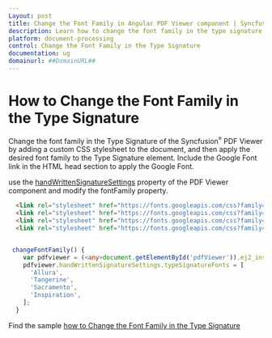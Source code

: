 ```yaml
---
Layout: post
title: Change the Font Family in Angular PDF Viewer component | Syncfusion
description: Learn how to change the font family in the type signature in Syncfusion Angular PDF Viewer component of Syncfusion Essential JS 2 and more.
platform: document-processing
control: Change the Font Family in the Type Signature
documentation: ug
domainurl: ##DomainURL##
---
```


# How to Change the Font Family in the Type Signature

Change the font family in the Type Signature of the Syncfusion<sup style="font-size:70%">&reg;</sup> PDF Viewer by adding a custom CSS stylesheet to the document, and then apply the desired font family to the Type Signature element. Include the Google Font link in the HTML head section to apply the Google Font.

use the [handWrittenSignatureSettings](https://ej2.syncfusion.com/angular/documentation/api/pdfviewer/handWrittenSignatureSettings/) property of the PDF Viewer component and modify the fontFamily property.

```html
  <link rel="stylesheet" href="https://fonts.googleapis.com/css?family=Allura" >
  <link rel="stylesheet" href="https://fonts.googleapis.com/css?family=Tangerine">
  <link rel="stylesheet" href="https://fonts.googleapis.com/css?family=Sacramento">
  <link rel="stylesheet" href="https://fonts.googleapis.com/css?family=Inspiration">
```

```ts

 changeFontFamily() {
    var pdfviewer = (<any>document.getElementById('pdfViewer')).ej2_instances[0];
    pdfviewer.handWrittenSignatureSettings.typeSignatureFonts = [
      'Allura',
      'Tangerine',
      'Sacramento',
      'Inspiration',
    ];
  }

```

Find the sample [how to Change the Font Family in the Type Signature](https://stackblitz.com/edit/angular-51hahr-5fnsc9?file=app.component.ts)